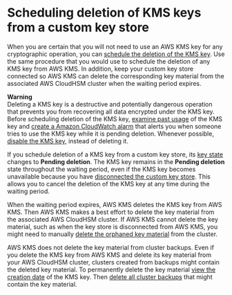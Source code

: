 # Scheduling deletion of KMS keys from a custom key store<a name="delete-cmk-keystore"></a>

When you are certain that you will not need to use an AWS KMS key for any cryptographic operation, you can [schedule the deletion of the KMS key](deleting-keys.md)\. Use the same procedure that you would use to schedule the deletion of any KMS key from AWS KMS\. In addition, keep your custom key store connected so AWS KMS can delete the corresponding key material from the associated AWS CloudHSM cluster when the waiting period expires\.

**Warning**  
Deleting a KMS key is a destructive and potentially dangerous operation that prevents you from recovering all data encrypted under the KMS key\. Before scheduling deletion of the KMS key, [examine past usage](deleting-keys-determining-usage.md) of the KMS key and [create a Amazon CloudWatch alarm](deleting-keys-creating-cloudwatch-alarm.md) that alerts you when someone tries to use the KMS key while it is pending deletion\. Whenever possible, [disable the KMS key](enabling-keys.md), instead of deleting it\.

If you schedule deletion of a KMS key from a custom key store, its [key state](key-state.md) changes to **Pending deletion**\. The KMS key remains in the **Pending deletion** state throughout the waiting period, even if the KMS key becomes unavailable because you have [disconnected the custom key store](disconnect-keystore.md)\. This allows you to cancel the deletion of the KMS key at any time during the waiting period\.

When the waiting period expires, AWS KMS deletes the KMS key from AWS KMS\. Then AWS KMS makes a best effort to delete the key material from the associated AWS CloudHSM cluster\. If AWS KMS cannot delete the key material, such as when the key store is disconnected from AWS KMS, you might need to manually [delete the orphaned key material](fix-keystore.md#fix-keystore-orphaned-key) from the cluster\. 

AWS KMS does not delete the key material from cluster backups\. Even if you delete the KMS key from AWS KMS and delete its key material from your AWS CloudHSM cluster, clusters created from backups might contain the deleted key material\. To permanently delete the key material [view the creation date](view-cmk-keystore.md) of the KMS key\. Then [delete all cluster backups](https://docs.aws.amazon.com/cloudhsm/latest/userguide/delete-restore-backup.html) that might contain the key material\. 